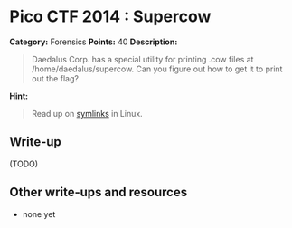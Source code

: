 # Pico CTF 2014 : Supercow

**Category:** Forensics
**Points:** 40
**Description:**

>Daedalus Corp. has a special utility for printing .cow files at /home/daedalus/supercow. Can you figure out how to get it to print out the flag?

**Hint:**
>Read up on [symlinks](http://en.wikipedia.org/wiki/Symbolic_link) in Linux.

## Write-up

(TODO)

## Other write-ups and resources

* none yet
